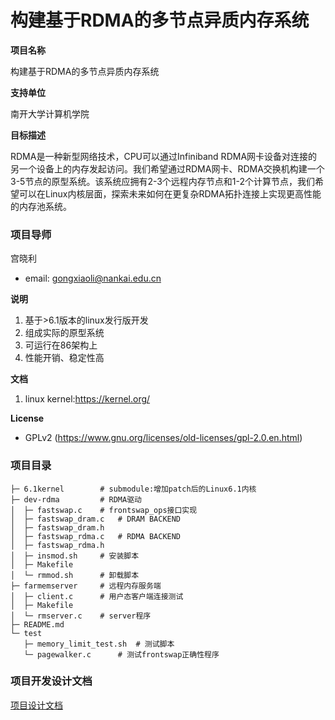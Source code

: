 # 构建基于RDMA的多节点异质内存系统
**项目名称**

构建基于RDMA的多节点异质内存系统

**支持单位**

南开大学计算机学院

**目标描述**

RDMA是一种新型网络技术，CPU可以通过Infiniband RDMA网卡设备对连接的另一个设备上的内存发起访问。我们希望通过RDMA网卡、RDMA交换机构建一个3-5节点的原型系统。该系统应拥有2-3个远程内存节点和1-2个计算节点，我们希望可以在Linux内核层面，探索未来如何在更复杂RDMA拓扑连接上实现更高性能的内存池系统。


### 项目导师

宫晓利
- email: gongxiaoli@nankai.edu.cn 



**说明**
1. 基于>6.1版本的linux发行版开发
2. 组成实际的原型系统
3. 可运行在86架构上
4. 性能开销、稳定性高

**文档**
1. linux kernel:https://kernel.org/

**License**
- GPLv2 (https://www.gnu.org/licenses/old-licenses/gpl-2.0.en.html)

### 项目目录
```shell
├─ 6.1kernel        # submodule:增加patch后的Linux6.1内核
├─ dev-rdma         # RDMA驱动
│  ├─ fastswap.c    # frontswap_ops接口实现
│  ├─ fastswap_dram.c   # DRAM BACKEND
│  ├─ fastswap_dram.h   
│  ├─ fastswap_rdma.c   # RDMA BACKEND
│  ├─ fastswap_rdma.h
│  ├─ insmod.sh     # 安装脚本
│  ├─ Makefile
│  └─ rmmod.sh      # 卸载脚本
├─ farmemserver     # 远程内存服务端
│  ├─ client.c      # 用户态客户端连接测试
│  ├─ Makefile
│  └─ rmserver.c    # server程序
├─ README.md
└─ test
   ├─ memory_limit_test.sh  # 测试脚本
   └─ pagewalker.c      # 测试frontswap正确性程序
```

### 项目开发设计文档
[项目设计文档](https://gitlab.eduxiji.net/T202410055992676/project2210132-233922/-/blob/dev-rdma/设计文档.pdf)